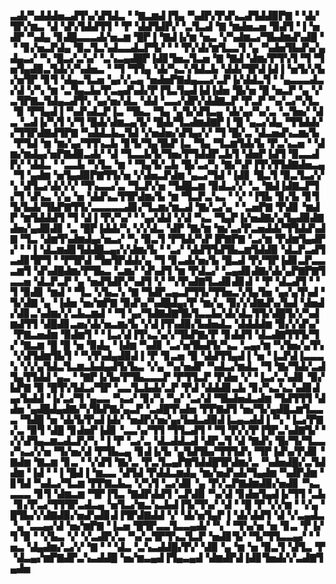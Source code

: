 ▃▟▞▚▟▟▟▅▃▟▜▚▞▟▜▟▃▝▝▇▃▆▟▐▜▄▝▚▟▛▞▛▟▚▃▟▜▟▟▉▛▇▝▝▟▞▜▛▞▆▃▝▟▝▟▚▜▟▟▜▜▝▝▛▝▟▟▜▟▛▞▝▃▜▃▟▝▇▝▆▟▅▃▅▝▉▟▜▝▐▝▅▟▛▝▚▟▄▝▊▟█▃▃▃▟▞▅▃▆▝█▛▐▝▇▟▐▞▆▝▅▃▝▞▚▟▆▃▞▜▙▟▆▟▚▟█▝▝▝▊▞▅▃▛▟▄▝▉▃▜▃▚▟▃▃▟▃▛▜▞▝▝▝▛▞▟▞▆▜▃▃▜▝▄▝▚▟▅▜▙▟▚▞▄▟▄▃▞▝▚▝█▃▞▃▚▞▝▃▚▃▄▟█▛▐▟▊▜▅▃▜▃▅▝▇▝▇▟▝▟▆▞▛▜▚▜▝▜▝▜▅▜▄▟▉▃▜▟▞▞▚▟▅▃▝▝▜▝▜▜▄▝▟▞▚▃▚▜▟▃▙▝▟▟▞▜▛▟▐▟▐▝▅▜▞▞▙▞▅▜▛▝▊▜▝▟▄▃▜▃▅▝▄▞▞▃▄▝▅▟▅▛▇▟▄▃▃▞▃▛▐▞▟▟▃▜▝▝▄▃▃▃▟▃▞▟▝▞▚▝▆▝▃▜▄▃▙▞▛▃▄▟▚▟▞▛▐▜▃▜▄▟▐▟▐▟▅▝█▞▅▝█▝▅▃▛▝▄▝▞▃▜▛▇▃▜▟▄▃▟▜▚▝▄▞▅▞▟▃▝▟▟▝▃▃▞▟▛▞▟▟▇▃▛▝▛▃▛▝▚▞▃▞▚▜▃▝▉▝▛▜▄▟▐▝▚▟▚▟▃▛▐▃▝▜▙▃▝▜▄▝▄▜▞▟▜▃▄▝▟▞▄▞▚▞▃▝▃▜▅▞▝▟▃▝▃▟▐▞▚▜▝▞▜▝█▟▞▟▆▃▄▜▞▝█▟▞▜▃▟▆▟▇▛▐▝█▝▄▃▞▟▄▝▜▜▟▟▞▞▜▜▛▟▇▟▜▛▇▝▚▟▟▃▙▃▜▟▝▞▅▟▅▞▟▜▄▞▞▝▜▝█▞▃▝▟▃▅▟▚▃▆▞▙▝▛▜▟▝▆▝▆▞▄▞▜▜▚▃▙▝▊▜▞▜▄▜▙▛▐▃▝▜▄▝▜▃▆▜▟▞▙▝▛▃▚▃▅▝▝▟▆▞▆▟▄▞▅▛▇▟▉▃▟▞▝▟▝▜▃▃▙▜▞▜▅▞▛▜▟▟▛▃▙▜▝▟▅▛▐▟▜▝▉▃▃▟▛▞▝▟▟▃▝▝▃▃▙▝▚▜▃▝▆▝▝▜▄▜▞▃▙▝█▞▃▞▚▝▇▞▚▛▐▜▚▜▜▟▇▟▅▃▄▝▜▝▄▟▆▝▅▜▄▟▉▛▇▜▜▞▅▝▞▟▅▃▛▟▆▝▄▃▞▜▟▝▐▟▊▝█▃▜▝▉▃▜▃▞▞▚▝▟▜▃▞▟▞▞▞▝▜▚▃▃▞▃▝▜▃▛▞▅▝▜▟█▃▆▝▉▟▃▞▞▝▃▝▇▟▐▟▇▃▛▜▞▜▝▟▚▃▝▞▄▝▅▝▟▟▚▃▜▜▛▟▆▞▙▝▆▝▜▃▛▃▚▃▝▝▞▝▐▜▙▝▊▞▙▝▊▜▜▞▙▟▞▜▙▛▇▜▜▞▃▃▃▃▃▟▊▞▜▃▆▞▆▃▟▝▇▞▃▞▄▝▝▃▅▛▇▝▛▟▊▝▆▟▛▝▆▜▟▟▟▜▝▜▝▟▐▝▛▞▚▞▝▝▄▞▟▟▝▞▟▝▚▃▝▜▄▛▐▞▅▟▇▞▄▜▄▟▉▟▇▟▅▞▄▟▉▟▊▝▃▝█▛▐▟▟▞▚▝▞▞▟▃▝▟▛▝▇▞▆▝▆▞▃▞▛▃▅▟▟▞▜▜▟▟▚▟▇▝▜▃▝▟▆▜▚▟▆▟▄▞▅▃▞▝▚▝▉▃▜▝▛▜▟▞▚▛▐▛▇▛▇▝▃▞▆▝▛▟▆▜▄▟▛▞▝▝▐▝▟▃▆▟▊▜▟▟█▃▄▞▞▟▆▞▙▝▝▃▞▝▟▟▜▜▟▜▙▃▆▜▟▟▉▝▟▃▛▃▟▜▃▟▊▜▛▜▝▝▛▜▛▟▝▜▅▜▛▟▟▞▄▝▜▝▊▃▟▞▅▞▙▝█▃▟▝▛▞▜▛▐▟▊▃▛▃▃▃▆▜▝▟▚▟█▟▆▞▛▜▙▃▝▃▆▞▝▟▚▟▜▝▆▝▛▟▃▞▝▃▄▟▊▟▇▞▟▞▄▛▇▛▇▜▃▃▅▝▟▃▛▃▛▝▄▝▅▟▜▟▛▞▚▟▜▝▞▝▚▜▚▟▇▜▃▟▊▟▊▟▝▝▛▝▟▃▟▜▝▝▜▝▉▟▊▝▆▟▝▝▜▃▝▞▙▃▚▝▇▝▜▟▛▃▄▃▛▜▜▞▜▜▅▃▚▜▄▜▅▝▄▞▄▜▚▟▝▜▞▟▇▝▄▝▐▟▅▝▅▞▆▛▇▝▉▟▚▞▚▟█▟▄▞▛▝▆▞▄▝▉▞▞▟▇▟▚▞▙▟▝▟▅▟▞▟▊▃▚▟▆▞▞▃▙▃▆▟▝▝▜▝▄▞▜▟▇▟▇▜▙▜▃▃▙▞▟▞▟▃▜▜▞▟█▜▞▞▚▟▆▟▜▜▝▟█▟▊▃▅▞▟▞▅▃▆▞▙▝▞▟▐▜▚▟▉▞▙▟▅▟▃▝▟▟▟▟▆▝▉▞▞▟▚▞▝▛▇▃▅▟▆▝▉▟▆▜▝▝▐▃▞▟▐▜▚▃▚▞▞▜▙▛▇▞▛▝▊▟▟▜▝▟▃▟▇▜▜▜▞▜▞▝▇▃▆▝█▝█▝▅▝▉▟▄▝▐▟▆▝▚▟▊▝▃▞▅▜▙▟▜▞▚▃▝▃▄▞▆▝▚▜▅▞▄▜▚▝▞▟▜▟▆▜▙▜▝▝▚▜▚▟▄▟▉▟▐▝▛▝▊▃▅▝▉▝▟▟▜▜▄▟▐▝▅▝▐▃▛▟▐▃▃▃▚▝▞▞▄▜▟▃▜▃▆▃▙▟▄▟▜▞▙▃▝▞▄▝▚▞▅▟▛▝▚▟▃▞▆▟▃▝▜▝▇▞▜▟▞▃▟▜▄▜▜▟▟▝▄▃▝▝▇▛▐▞▙▞▛▜▙▃▃▃▛▝▛▜▜▃▛▝▛▟▅▝▞▝▐▃▞▃▚▟▊▝▉▞▙▛▇▝▉▝█▜▚▜▟▃▞▜▛▝▃▃▜▃▙▟▞▃▛▝▛▟▝▟▟▟▊▃▙▝▊▞▚▃▚▃▚▟▊▟▄▞▙▟▟▝▐▞▃▞▜▝▄▃▃▝▚▃▞▝▊▞▚▝▚▞▝▃▞▟▝▜▙▟▅▟▃▟▆▝▜▟▜▜▜▝▟▟▅▝▄▟█▟▄▟▇▞▚▜▙▛▇▞▄▃▛▝▃▟█▜▚▟▅▝▛▛▇▟▜▝▅▞▜▞▄▟█▃▆▜▃▃▃▝▜▟█▝▅▝▟▞▙▜▚▟▐▟▞▝▅▟▛▞▅▞▄▞▙▟▃▟▉▟▐▃▄▃▟▟▐▝▚▝▐▃▞▛▇▞▃▝▉▜▝▟█▝▊▟▅▛▐▟▊▝▃▃▚▞▜▜▝▜▜▃▟▜▝▝▜▝▛▞▞▛▐▜▛▃▚▟▇▜▞▝▞▞▟▜▄▃▆▃▟▃▛▞▚▝▐▝▛▝▃▞▃▝▟▃▟▟▃▟▝▟▛▃▜▝▟▝▇▟▚▝█▞▜▞▜▃▃▞▚▃▞▞▅▝▜▞▅▞▟▝▛▜▙▃▄▝▊▟▐▞▙▝▄▜▟▜▙▞▜▜▜▟▚▝▜▛▐▟▚▞▛▟▊▝▇▟▆▝▇▃▆▝▊▃▝▝▞▟▜▝▇▞▃▝▛▃▜▃▄▛▇▜▟▟█▜▛▟▆▞▃▝▚▟▅▟█▞▃▜▟▟▆▝▐▟▝▝▐▝█▟▐▝▆▃▃▝▟▜▟▝▛▟▟▃▆▟▄▝▆▞▅▟▚▟▞▜▄▟▆▝▚▟▛▟▆▝▊▜▟▝▚▟▃▞▜▃▆▝▛▛▇▃▙▃▝▞▚▜▝▃▞▟▊▝▄▝▛▞▃▛▇▟▆▟▉▞▅▟▊▝▚▃▃▃▃▝▊▜▝▟▆▃▆▝▜▛▐▜▃▝▇▟▛▟▟▜▝▃▛▟▉▝▚▞▟▝▊▟▅▜▄▟▐▞▜▜▝▃▙▝▊▞▛▃▞▜▜▜▛▃▟▃▄▝▅▜▃▞▆▃▚▃▙▟▐▜▞▜▚▞▝▟▝▝█▝▛▝▞▞▆▝▝▞▄▝█▜▙▞▞▟▇▟▉▞▅▟▚▟▊▟▐▜▛▟▇▟▟▝▞▝▟▞▅▜▄▛▐▝▟▞▟▟▜▝▟▝▞▃▄▟▃▝▄▝▃▃▄▞▟▝▅▞▆▛▇▝▐▃▅▝█▜▛▃▃▜▃▃▄▟▞▝▚▝▝▜▚▞▅▝▅▝▊▃▝▛▐▞▜▝▉▝▝▞▙▃▝▞▝▞▃▟▛▞▃▝▚▞▃▜▛▜▚▃▜▃▛▝▅▟▊▜▞▝▜▞▜▜▃▃▄▞▝▝▅▃▝▟▄▟▆▞▃▞▞▝▇▝▝▝▟▃▝▃▚▃▟▟█▞▛▞▝▟▉▝▄▝▆▝▅▝▉▃▜▝▟▜▃▝▛▝▟▃▄▞▆▛▇▟▛▃▚▃▟▟█▝▅▞▆▃▄▟▐▜▄▃▄▟▝▟▆▟▛▟▐▟▊▜▅▟▞▞▃▟▇▜▄▟▅
